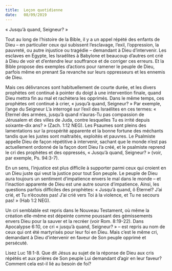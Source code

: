 ```yaml
---
title:  Leçon quotidienne
date:   08/09/2019
---
```


« Jusqu’à quand, Seigneur? »

Tout au long de l’histoire de la Bible, il y a un appel répété des enfants de Dieu – en particulier ceux qui subissent l’esclavage, l’exil, l’oppression, la pauvreté, ou autre injustice ou tragédie – demandant à Dieu d’intervenir. Les esclaves en Égypte, les Israélites à Babylone et beaucoup d’autres ont crié à Dieu de voir et d’entendre leur souffrance et de corriger ces erreurs. Et la Bible propose des exemples d’actions pour ramener le peuple de Dieu, parfois même en prenant Sa revanche sur leurs oppresseurs et les ennemis de Dieu.

Mais ces délivrances sont habituellement de courte durée, et les divers prophètes ont continué à pointer du doigt à une intervention finale, quand Dieu mettra fin au mal et rachètera les opprimés. Dans le même temps, ces prophètes ont continué à crier, « jusqu’à quand, Seigneur? » Par exemple, l’ange du Seigneur L’a interrogé sur l’exil des Israélites en ces termes: « Éternel des armées, jusqu’à quand n’auras-Tu pas compassion de Jérusalem et des villes de Juda, contre lesquelles Tu es irrité depuis soixante-dix ans? » (Zach. 1:12 NEG). Les Psaumes sont pleins des lamentations sur la prospérité apparente et la bonne fortune des méchants tandis que les justes sont maltraités, exploités et pauvres. Le Psalmiste appelle Dieu de façon répétitive à intervenir, sachant que le monde n’est pas actuellement ordonné de la façon dont Dieu l’a créé, et le psalmiste reprend le cri des prophètes et des oppressés, « Jusqu’à quand, Seigneur? » (voir, par exemple, Ps. 94:3-7).

En un sens, l’injustice est plus difficile à supporter parmi ceux qui croient en un Dieu juste qui veut la justice pour tout Son peuple. Le peuple de Dieu aura toujours un sentiment d’impatience envers le mal dans le monde – et l’inaction apparente de Dieu est une autre source d’impatience. Ainsi, les questions parfois difficiles des prophètes: « Jusqu’à quand, ô Éternel? J’ai crié, et Tu n’écoutes pas! J’ai crié vers Toi à la violence, et Tu ne secours pas! » (Hab 1:2 NEG).

Un cri semblable est repris dans le Nouveau Testament, où même la création elle-même est dépeinte comme poussant des gémissements envers Dieu pour la sauver et la recréer (voir Rom. 8:19-22). Dans Apocalypse 6:10, ce cri « jusqu’à quand, Seigneur? » – est repris au nom de ceux qui ont été martyrisés pour leur foi en Dieu. Mais c’est le même cri, demandant à Dieu d’intervenir en faveur de Son peuple opprimé et persécuté.

Lisez Luc 18:1-8. Que dit Jésus au sujet de la réponse de Dieu aux cris répétés et aux prières de Son peuple Lui demandant d’agir en leur faveur? Comment cela est-il lié au besoin de foi?